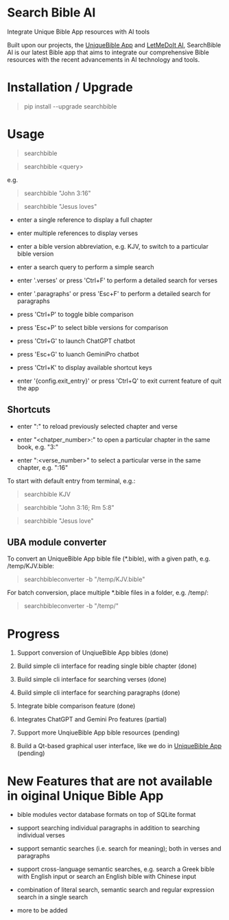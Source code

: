 # Search Bible AI

Integrate Unique Bible App resources with AI tools

Built upon our projects, the [UniqueBible App](https://github.com/eliranwong/UniqueBible) and [LetMeDoIt AI](https://github.com/eliranwong/letmedoit), SearchBible AI is our latest Bible app that aims to integrate our comprehensive Bible resources with the recent advancements in AI technology and tools.

# Installation / Upgrade

> pip install --upgrade searchbible

# Usage

> searchbible

> searchbible \<query\>

e.g.

> searchbible "John 3:16"

> searchbible "Jesus loves"

* enter a single reference to display a full chapter

* enter multiple references to display verses

* enter a bible version abbreviation, e.g. KJV, to switch to a particular bible version

* enter a search query to perform a simple search

* enter '.verses' or press 'Ctrl+F' to perform a detailed search for verses

* enter '.paragraphs' or press 'Esc+F' to perform a detailed search for paragraphs

* press 'Ctrl+P' to toggle bible comparison

* press 'Esc+P' to select bible versions for comparison

* press 'Ctrl+G' to launch ChatGPT chatbot

* press 'Esc+G' to luanch GeminiPro chatbot

* press 'Ctrl+K' to display available shortcut keys

* enter '{config.exit_entry}' or press 'Ctrl+Q' to exit current feature of quit the app

## Shortcuts

* enter ":" to reload previously selected chapter and verse

* enter "\<chatper_number\>:" to open a particular chapter in the same book, e.g. "3:"

* enter ":\<verse_number\>" to select a particular verse in the same chapter, e.g. ":16"

To start with default entry from terminal, e.g.:

> searchbible KJV

> searchbible "John 3:16; Rm 5:8"

> searchbible "Jesus love"

## UBA module converter

To convert an UniqueBible App bible file (*.bible), with a given path, e.g. /temp/KJV.bible:

> searchbibleconverter -b "/temp/KJV.bible"

For batch conversion, place multiple *.bible files in a folder, e.g. /temp/:

> searchbibleconverter -b "/temp/"

# Progress

1. Support conversion of UnqiueBible App bibles (done)

2. Build simple cli interface for reading single bible chapter (done)

3. Build simple cli interface for searching verses (done)

4. Build simple cli interface for searching paragraphs (done)

5. Integrate bible comparison feature (done)

6. Integrates ChatGPT and Gemini Pro features (partial)

7. Support more UnqiueBible App bible resources (pending)

8. Build a Qt-based graphical user interface, like we do in [UniqueBible App](https://github.com/eliranwong/UniqueBible) (pending)

# New Features that are not available in oiginal Unique Bible App

* bible modules vector database formats on top of SQLite format

* support searching individual paragraphs in addition to searching individual verses

* support semantic searches (i.e. search for meaning); both in verses and paragraphs

* support cross-language semantic searches, e.g. search a Greek bible with English input or search an English bible with Chinese input

* combination of literal search, semantic search and regular expression search in a single search

* more to be added
